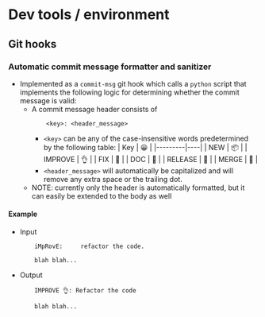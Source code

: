 # Dev tools / environment

## Git hooks
### Automatic commit message formatter and sanitizer

- Implemented as a `commit-msg` git hook which calls a `python` script that implements the following logic for determining whether the commit message is valid:
    - A commit message header consists of 
        ```
            <key>: <header_message>
        ```    
        - `<key>` can be any of the case-insensitive words predetermined by the following table:
            | Key     | 😀 |
            |---------|----|
            | NEW     | 📦 |
            | IMPROVE | 👌 |
            | FIX     | 🐛 |
            | DOC     | 📖 |
            | RELEASE | 🚀 |
            | MERGE   | 🧲 |
        - `<header_message>` will automatically be capitalized and will remove any extra space or the trailing dot.
    - NOTE: currently only the header is automatically formatted, but it can easily be extended to the body as well

#### Example

- Input
    ``` 
        iMpRovE:     refactor the code.

        blah blah...
    ```
- Output
    ``` 
        IMPROVE 👌: Refactor the code

        blah blah...
    ```

